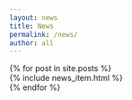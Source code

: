 ```yaml
---
layout: news
title: News
permalink: /news/
author: all
---
```


<div class="grid">
  {% for post in site.posts %}
  <div class="unit whole entry">
  {% include news_item.html %}
  </div>
  {% endfor %}
  <div class="clear"></div>
</div>
